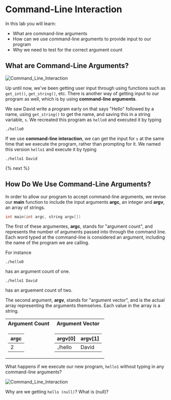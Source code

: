# Command-Line Interaction

In this lab you will learn:

- What are command-line arguments
- How can we use command-line arguments to provide input to our program
- Why we need to test for the correct argument count

## What are Command-Line Arguments?

![Command_Line_Interaction](http://labs.cs50nestm.net/command_line_interaction.gif)

Up until now, we've been getting user input through using functions such as `get_int()`, `get_string()`, etc. There is another way of getting input to our program as well, which is by using **command-line arguments**.

We saw David write a program early on that says "Hello" followed by a name, using `get_string()` to get the name, and saving this in a string variable, `s`. We recreated this program as `hello0` and executed it by typing

```
./hello0
```

If we use **command-line interaction**, we can get the input for `s` at the same time that we execute the program, rather than prompting for it. We named this version `hello1` and execute it by typing

```
./hello1 David
```

{% next %}

## How Do We Use Command-Line Arguments?

In order to allow our program to accept command-line arguments, we revise our **main** function to include the input arguments **argc**, an integer and **argv**, an array of strings.

```c
int main(int argc, string argv[])
```

The first of these argumentes, **argc**, stands for "argument count", and represents the number of arguments passed into through the command line. Each word typed at the command-line is considered an argument, including the name of the program we are calling.

For instance

```
./hello0
```

has an argument count of one.

```
./hello1 David
```

has an arguement count of two.

The second argument, **argv**, stands for "argument vector", and is the actual array representing the arguments themselves. Each value in the array is a string.

<!--
<style type="text/css">
 #center {
    width: 100%;
    margin-left:auto; 
    margin-right:auto;
  }
</style>
-->

<table>
<tr><th>Argument Count</th><th>Argument Vector</th></tr>
<tr><td><div align="center">

|argc| 
|--|
|2|

</div></td><td>

|argv[0]|argv[1]|
|--|--|
|./hello|David|

</td></tr> </table>

What happens if we execute our new program, `hello1` without typing in any command-line arguments?

![Command_Line_Interaction](http://labs.cs50nestm.net/hello_null.gif)

Why are we getting `hello (null)`? What is (null)?


